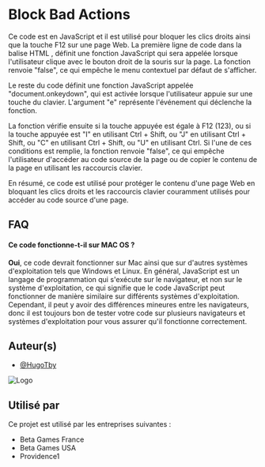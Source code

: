 
# Block Bad Actions



Ce code est en JavaScript et il est utilisé pour bloquer les clics droits ainsi que la touche F12 sur une page Web. La première ligne de code dans la balise HTML <body>, définit une fonction JavaScript qui sera appelée lorsque l'utilisateur clique avec le bouton droit de la souris sur la page. La fonction renvoie "false", ce qui empêche le menu contextuel par défaut de s'afficher.

Le reste du code définit une fonction JavaScript appelée "document.onkeydown", qui est activée lorsque l'utilisateur appuie sur une touche du clavier. L'argument "e" représente l'événement qui déclenche la fonction.

La fonction vérifie ensuite si la touche appuyée est égale à F12 (123), ou si la touche appuyée est "I" en utilisant Ctrl + Shift, ou "J" en utilisant Ctrl + Shift, ou "C" en utilisant Ctrl + Shift, ou "U" en utilisant Ctrl. Si l'une de ces conditions est remplie, la fonction renvoie "false", ce qui empêche l'utilisateur d'accéder au code source de la page ou de copier le contenu de la page en utilisant les raccourcis clavier.

En résumé, ce code est utilisé pour protéger le contenu d'une page Web en bloquant les clics droits et les raccourcis clavier couramment utilisés pour accéder au code source d'une page.




## FAQ

#### Ce code fonctionne-t-il sur MAC OS ?

**Oui**, ce code devrait fonctionner sur Mac ainsi que sur d'autres systèmes d'exploitation tels que Windows et Linux. En général, JavaScript est un langage de programmation qui s'exécute sur le navigateur, et non sur le système d'exploitation, ce qui signifie que le code JavaScript peut fonctionner de manière similaire sur différents systèmes d'exploitation. Cependant, il peut y avoir des différences mineures entre les navigateurs, donc il est toujours bon de tester votre code sur plusieurs navigateurs et systèmes d'exploitation pour vous assurer qu'il fonctionne correctement.


## Auteur(s)

- [@HugoTby](https://www.github.com/HugoTby)


![Logo](https://i0.wp.com/www.jeremysmola.com/wp-content/uploads/2019/04/cropped-logo-javascript-logo-png-transparent-1.png?ssl=1)


## Utilisé par

Ce projet est utilisé par les entreprises suivantes :

- Beta Games France
- Beta Games USA
- Providence1
